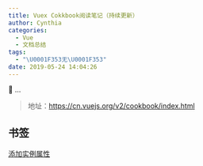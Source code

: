 ```yaml
---
title: Vuex Cokkbook阅读笔记（持续更新）
author: Cynthia
categories:
  - Vue
  - 文档总结
tags:
  - "\U0001F353无\U0001F353"
date: 2019-05-24 14:04:26
---
```


🐰
...
<!--more-->

> 地址：<https://cn.vuejs.org/v2/cookbook/index.html>

## 书签

[添加实例属性](https://cn.vuejs.org/v2/cookbook/adding-instance-properties.html)

